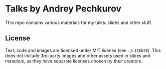 # Talks by Andrey Pechkurov

This repo contains various materials for my talks: slides and other stuff.

## License

Text, code and images are licensed under MIT license (see `./LICENSE`). This does not include 3rd-party images and other assets used in slides and materials, as they have separate licenses chosen by their creators.
